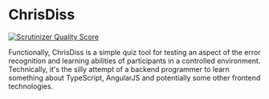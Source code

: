 ChrisDiss
=========

[![Scrutinizer Quality Score](https://scrutinizer-ci.com/g/MalteWunsch/ChrisDiss/badges/quality-score.png?s=84ab4187aeba5b4c26bd02d26985e8c74d0b3ac8)](https://scrutinizer-ci.com/g/MalteWunsch/ChrisDiss/)

Functionally, ChrisDiss is a simple quiz tool for testing an aspect of the error recognition and learning abilities of
participants in a controlled environment. Technically, it's the silly attempt of a backend programmer to learn something
about TypeScript, AngularJS and potentially some other frontend technologies.
